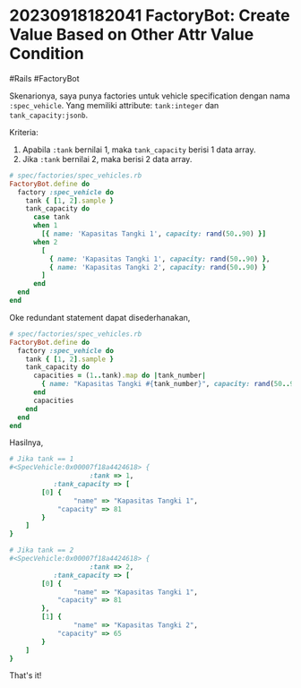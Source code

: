 # 20230918182041 FactoryBot: Create Value Based on Other Attr Value Condition

#Rails #FactoryBot

Skenarionya, saya punya factories untuk vehicle specification dengan nama `:spec_vehicle`. Yang memiliki attribute: `tank:integer` dan `tank_capacity:jsonb`.

Kriteria:

1. Apabila `:tank` bernilai 1, maka `tank_capacity` berisi 1 data array.
1. Jika `:tank` bernilai 2, maka berisi 2 data array.

```ruby
# spec/factories/spec_vehicles.rb
FactoryBot.define do
  factory :spec_vehicle do
    tank { [1, 2].sample }
    tank_capacity do
      case tank
      when 1
        [{ name: 'Kapasitas Tangki 1', capacity: rand(50..90) }]
      when 2
        [
          { name: 'Kapasitas Tangki 1', capacity: rand(50..90) },
          { name: 'Kapasitas Tangki 2', capacity: rand(50..90) }
        ]
      end
  end
end
```

Oke redundant statement dapat disederhanakan,

```ruby
# spec/factories/spec_vehicles.rb
FactoryBot.define do
  factory :spec_vehicle do
    tank { [1, 2].sample }
    tank_capacity do
      capacities = (1..tank).map do |tank_number|
        { name: "Kapasitas Tangki #{tank_number}", capacity: rand(50..90) }
      end
      capacities
    end
  end
end
```

Hasilnya,

```ruby
# Jika tank == 1
#<SpecVehicle:0x00007f18a4424618> {
                    :tank => 1,
           :tank_capacity => [
        [0] {
                "name" => "Kapasitas Tangki 1",
            "capacity" => 81
        }
    ]
}

# Jika tank == 2
#<SpecVehicle:0x00007f18a4424618> {
                    :tank => 2,
           :tank_capacity => [
        [0] {
                "name" => "Kapasitas Tangki 1",
            "capacity" => 81
        },
        [1] {
                "name" => "Kapasitas Tangki 2",
            "capacity" => 65
        }
    ]
}
```

That's it!
